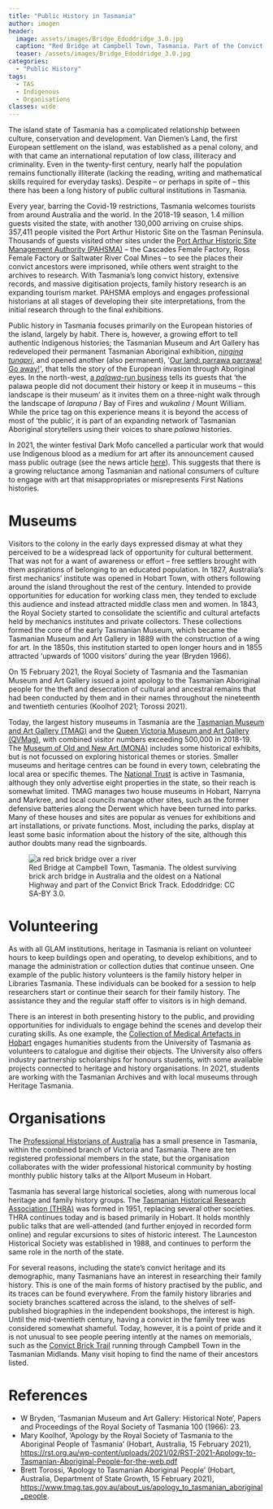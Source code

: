 ```yaml
---
title: "Public History in Tasmania"
author: imogen
header:
  image: assets/images/Bridge_Edoddridge_3.0.jpg
  caption: "Red Bridge at Campbell Town, Tasmania. Part of the Convict Brick Trail. [Edoddridge: CC BY-SA 3.0.]((https://en.wikipedia.org/wiki/Red_Bridge_(Tasmania)#/media/File:Red_Bridge_-_Campbell_Town,_Tasmania.JPG))"
  teaser: /assets/images/Bridge_Edoddridge_3.0.jpg
categories:
  - "Public History"
tags:
  - TAS
  - Indigenous
  - Organisations
classes: wide
---
```

The island state of Tasmania has a complicated relationship between culture, conservation and development. Van Diemen’s Land, the first European settlement on the island, was established as a penal colony, and with that came an international reputation of low class, illiteracy and criminality. Even in the twenty-first century, nearly half the population remains functionally illiterate (lacking the reading, writing and mathematical skills required for everyday tasks). Despite – or perhaps in spite of – this there has been a long history of public cultural institutions in Tasmania.

Every year, barring the Covid-19 restrictions, Tasmania welcomes tourists from around Australia and the world. In the 2018-19 season, 1.4 million guests visited the state, with another 130,000 arriving on cruise ships. 357,411 people visited the Port Arthur Historic Site on the Tasman Peninsula. Thousands of guests visited other sites under the [Port Arthur Historic Site Management Authority (PAHSMA)](https://portarthur.org.au/about-us/) – the Cascades Female Factory, Ross Female Factory or Saltwater River Coal Mines – to see the places their convict ancestors were imprisoned, while others went straight to the archives to research. With Tasmania’s long convict history, extensive records, and massive digitisation projects, family history research is an expanding tourism market. PAHSMA employs and engages professional historians at all stages of developing their site interpretations, from the initial research through to the final exhibitions.

Public history in Tasmania focuses primarily on the European histories of the island, largely by habit. There is, however, a growing effort to tell authentic Indigenous histories; the Tasmanian Museum and Art Gallery has redeveloped their permanent Tasmanian Aboriginal exhibition, *[ningina tunapri](https://www.tmag.tas.gov.au/whats_on/exhibitions/longterm/ningina_tunapri)*, and opened another (also permanent), '[Our land: parrawa parrawa! Go away!](https://www.tmag.tas.gov.au/whats_on/exhibitions/longterm/our_land_parrawa,_parrawa!_go_away!)', that tells the story of the European invasion through Aboriginal eyes. In the north-west, [a *palawa*-run business](https://www.wukalinawalk.com.au.) tells its guests that ‘the palawa people did not document their history or keep it in museums – this landscape is their museum’ as it invites them on a three-night walk through the landscape of *larapuna* / Bay of Fires and *wukalina* / Mount William.  While the price tag on this experience means it is beyond the access of most of ‘the public’, it is part of an expanding network of Tasmanian Aboriginal storytellers using their voices to share *palawa* histories.

In 2021, the winter festival Dark Mofo cancelled a particular work that would use Indigenous blood as a medium for art after its announcement caused mass public outrage (see the news article [here](https://www.theguardian.com/culture/2021/mar/23/we-made-a-mistake-dark-mofo-pulls-the-plug-on-deeply-harmful-indigenous-blood-work)). This suggests that there is a growing reluctance among Tasmanian and national consumers of culture to engage with art that misappropriates or misrepresents First Nations histories.

# Museums

Visitors to the colony in the early days expressed dismay at what they perceived to be a widespread lack of opportunity for cultural betterment. That was not for a want of awareness or effort – free settlers brought with them aspirations of belonging to an educated population. In 1827, Australia’s first mechanics’ institute was opened in Hobart Town, with others following around the island throughout the rest of the century. Intended to provide opportunities for education for working class men, they tended to exclude this audience and instead attracted middle class men and women. In 1843, the Royal Society started to consolidate the scientific and cultural artefacts held by mechanics institutes and private collectors. These collections formed the core of the early Tasmanian Museum, which became the Tasmanian Museum and Art Gallery in 1889 with the construction of a wing for art. In the 1850s, this institution started to open longer hours and in 1855 attracted ‘upwards of 1000 visitors’ during the year (Bryden 1966).

On 15 February 2021, the Royal Society of Tasmania and the Tasmanian Museum and Art Gallery issued a joint apology to the Tasmanian Aboriginal people for the theft and desecration of cultural and ancestral remains that had been conducted by them and in their names throughout the nineteenth and twentieth centuries (Koolhof 2021; Torossi 2021).

Today, the largest history museums in Tasmania are the [Tasmanian Museum and Art Gallery (TMAG)](https://www.tmag.tas.gov.au/) and the [Queen Victoria Museum and Art Gallery (QVMag)](https://www.qvmag.tas.gov.au/Home), with combined visitor numbers exceeding 500,000 in 2018-19. The [Museum of Old and New Art (MONA)](https://mona.net.au/) includes some historical exhibits, but is not focussed on exploring historical themes or stories. Smaller museums and heritage centres can be found in every town, celebrating the local area or specific themes. The [National Trust](https://www.nationaltrust.org.au/) is active in Tasmania, although they only advertise eight properties in the state, so their reach is somewhat limited. TMAG manages two house museums in Hobart, Narryna and Markree, and local councils manage other sites, such as the former defensive batteries along the Derwent which have been turned into parks. Many of these houses and sites are popular as venues for exhibitions and art installations, or private functions. Most, including the parks, display at least some basic information about the history of the site, although this author doubts many read the signboards.

<figure>
  <img src="{{ site.baseurl }}/assets/images/Bridge_Edoddridge_3.0.jpg" alt="a red brick bridge over a river">
  <figcaption>Red Bridge at Campbell Town, Tasmania. The oldest surviving brick arch bridge in Australia and the oldest on a National Highway and part of the Convict Brick Track. Edoddridge: CC SA-BY 3.0.</figcaption>
</figure>

# Volunteering

As with all GLAM institutions, heritage in Tasmania is reliant on volunteer hours to keep buildings open and operating, to develop exhibitions, and to manage the administration or collection duties that continue unseen. One example of the public history volunteers is the  family history helper in Libraries Tasmania. These individuals can be booked for a session to help researchers start or continue their search for their family history. The assistance they and the regular staff offer to visitors is in high demand.

There is an interest in both presenting history to the public, and providing opportunities for individuals to engage behind the scenes and develop their curating skills. As one example, the [Collection of Medical Artefacts in Hobart](https://www.medicalmuseum.org.au/) engages humanities students from the University of Tasmania as volunteers to catalogue and digitise their objects. The University also offers industry partnership scholarships for honours students, with some available projects connected to heritage and history organisations. In 2021, students are working with the Tasmanian Archives and with local museums through Heritage Tasmania.

# Organisations

The [Professional Historians of Australia](https://www.phavic.org.au/) has a small presence in Tasmania, within the combined branch of Victoria and Tasmania. There are ten registered professional members in the state, but the organisation collaborates with the wider professional historical community by hosting monthly public history talks at the Allport Museum in Hobart.

Tasmania has several large historical societies, along with numerous local heritage and family history groups. The [Tasmanian Historical Research Association (THRA)](https://www.thra.org.au/) was formed in 1951, replacing several other societies. THRA continues today and is based primarily in Hobart. It holds monthly public talks that are well-attended (and further enjoyed in recorded form online) and regular excursions to sites of historic interest. The Launceston Historical Society was established in 1988, and continues to perform the same role in the north of the state.

For several reasons, including the state’s convict heritage and its demographic, many Tasmanians have an interest in researching their family history. This is one of the main forms of history practised by the public, and its traces can be found everywhere. From the family history libraries and society branches scattered across the island, to the shelves of self-published biographies in the independent bookshops, the interest is high. Until the mid-twentieth century, having a convict in the family tree was considered somewhat shameful. Today, however, it is a point of pride and it is not unusual to see people peering intently at the names on memorials, such as the [Convict Brick Trail](https://www.northernmidlands.tas.gov.au/community/news-events/monuments-memorials-and-artwork/convict-bricks-database) running through Campbell Town in the Tasmanian Midlands. Many visit hoping to find the name of their ancestors listed.

# References
- W Bryden, ‘Tasmanian Museum and Art Gallery: Historical Note’, Papers and Proceedings of the Royal Society of Tasmania 100 (1966): 23.
- Mary Koolhof, ‘Apology by the Royal Society of Tasmania to the Aboriginal People of Tasmania’ (Hobart, Australia, 15 February 2021), https://rst.org.au/wp-content/uploads/2021/02/RST-2021-Apology-to-Tasmanian-Aboriginal-People-for-the-web.pdf
- Brett Torossi, ‘Apology to Tasmanian Aboriginal People’ (Hobart, Australia, Department of State Growth, 15 February 2021), https://www.tmag.tas.gov.au/about_us/apology_to_tasmanian_aboriginal_people.
